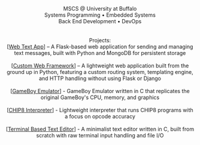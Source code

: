 <div align="center">
  <p>
    MSCS @ University at Buffalo<br>
    Systems Programming • Embedded Systems<br>
    Back End Development • DevOps<br>
    <br><br>
    Projects:<br>
    [<a href="https://github.com/parkertackley/web-text-app">Web Text App</a>] – A Flask-based web application for sending and managing text messages, built with Python and MongoDB for persistent storage<br><br>
    [<a href="https://github.com/parkertackley/WebAppProjectGithub">Custom Web Framework</a>] – A lightweight web application built from the ground up in Python, featuring a custom routing system, templating engine, and HTTP handling without using Flask or Django<br><br>
    [<a href="https://github.com/parkertackley/gb-emulator">GameBoy Emulator</a>] - GameBoy Emulator written in C that replicates the original GameBoy's CPU, memory, and graphics<br><br>
    [<a href="https://github.com/parkertackley/chip8-interpreter">CHIP8 Interpreter</a>] - Lightweight interpreter that runs CHIP8 programs with a focus on opcode accuracy<br><br>
    [<a href="https://github.com/parkertackley/concrete">Terminal Based Text Editor</a>] - A minimalist text editor written in C, built from scratch with raw terminal input handling and file I/O<br><br>
  </p>
  <br><br><br>
<!--   [![](https://img.shields.io/badge/LinkedIn-Connect-blue?logo=linkedin&style=flat)](https://linkedin.com/in/parker-tackley-429959202/) -->
</div>
